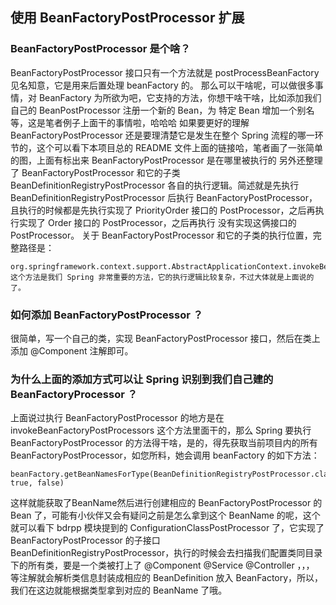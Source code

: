 ## 使用 BeanFactoryPostProcessor 扩展

### BeanFactoryPostProcessor 是个啥？
BeanFactoryPostProcessor 接口只有一个方法就是 postProcessBeanFactory 见名知意，它是用来后置处理 beanFactory 的。
那么可以干啥呢，可以做很多事情，对 BeanFactory 为所欲为吧，它支持的方法，你想干啥干啥，比如添加我们自己的 BeanPostProcessor 注册一个新的 Bean，为 特定 Bean 增加一个别名等，这是笔者例子上面干的事情啦，哈哈哈
如果要更好的理解 BeanFactoryPostProcessor 还是要理清楚它是发生在整个 Spring 流程的哪一环节的，这个可以看下本项目总的 README 文件上面的链接哈，笔者画了一张简单的图，上面有标出来 BeanFactoryPostProcessor 是在哪里被执行的
另外还整理了 BeanFactoryPostProcessor 和它的子类 BeanDefinitionRegistryPostProcessor 各自的执行逻辑。简述就是先执行 BeanDefinitionRegistryPostProcessor 后执行 BeanFactoryPostProcessor，且执行的时候都是先执行实现了 PriorityOrder 接口的 PostProcessor，之后再执行实现了 Order 接口的 PostProcessor，之后再执行 没有实现这俩接口的 PostProcessor。
关于 BeanFactoryPostProcessor 和它的子类的执行位置，完整路径是：
    
    org.springframework.context.support.AbstractApplicationContext.invokeBeanFactoryPostProcessors  这个方法是我们 Spring 非常重要的方法，它的执行逻辑比较复杂，不过大体就是上面说的了。

### 如何添加 BeanFactoryPostProcessor ？
很简单，写一个自己的类，实现 BeanFactoryPostProcessor 接口，然后在类上添加 @Component 注解即可。

### 为什么上面的添加方式可以让 Spring 识别到我们自己建的 BeanFactoryProcessor ？
上面说过执行 BeanFactoryPostProcessor 的地方是在  invokeBeanFactoryPostProcessors 这个方法里面干的，那么 Spring 要执行 BeanFactoryPostProcessor 的方法得干啥，是的，得先获取当前项目内的所有 BeanFactoryPostProcessor，如您所料，她会调用 beanFactory 的如下方法：

    beanFactory.getBeanNamesForType(BeanDefinitionRegistryPostProcessor.class, true, false)

这样就能获取了BeanName然后进行创建相应的 BeanFactoryPostProcessor 的 Bean 了，可能有小伙伴又会有疑问之前是怎么拿到这个 BeanName 的呢，这个就可以看下 bdrpp 模块提到的 ConfigurationClassPostProcessor 了，它实现了 BeanFactoryPostProcessor 的子接口 BeanDefinitionRegistryPostProcessor，执行的时候会去扫描我们配置类同目录下的所有类，要是一个类被打上了 @Component @Service @Controller ，，， 等注解就会解析类信息封装成相应的 BeanDefinition 放入 BeanFactory，所以，我们在这边就能根据类型拿到对应的 BeanName 了哦。

